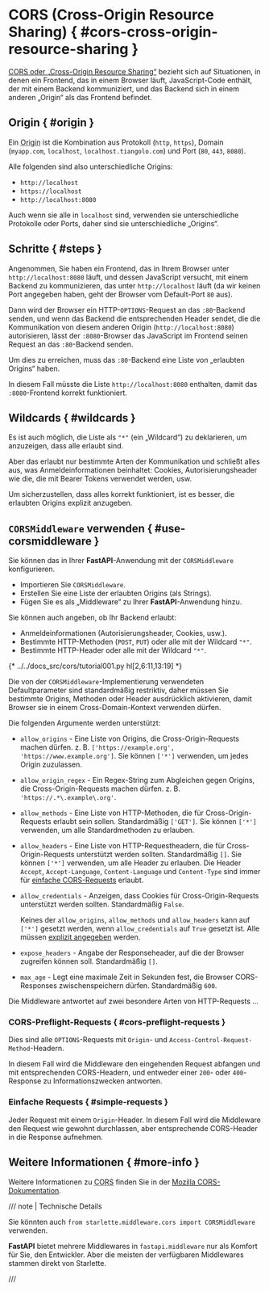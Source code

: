 # CORS (Cross-Origin Resource Sharing) { #cors-cross-origin-resource-sharing }

<a href="https://developer.mozilla.org/en-US/docs/Web/HTTP/CORS" class="external-link" target="_blank">CORS oder „<abbr title="Ressourcenfreigabe zwischen Ursprüngen">Cross-Origin Resource Sharing</abbr>“</a> bezieht sich auf Situationen, in denen ein Frontend, das in einem Browser läuft, JavaScript-Code enthält, der mit einem Backend kommuniziert, und das Backend sich in einem anderen „Origin“ als das Frontend befindet.

## Origin { #origin }

Ein <abbr title="Ursprung">Origin</abbr> ist die Kombination aus Protokoll (`http`, `https`), Domain (`myapp.com`, `localhost`, `localhost.tiangolo.com`) und Port (`80`, `443`, `8080`).

Alle folgenden sind also unterschiedliche Origins:

* `http://localhost`
* `https://localhost`
* `http://localhost:8080`

Auch wenn sie alle in `localhost` sind, verwenden sie unterschiedliche Protokolle oder Ports, daher sind sie unterschiedliche „Origins“.

## Schritte { #steps }

Angenommen, Sie haben ein Frontend, das in Ihrem Browser unter `http://localhost:8080` läuft, und dessen JavaScript versucht, mit einem Backend zu kommunizieren, das unter `http://localhost` läuft (da wir keinen Port angegeben haben, geht der Browser vom Default-Port `80` aus).

Dann wird der Browser ein HTTP-`OPTIONS`-Request an das `:80`-Backend senden, und wenn das Backend die entsprechenden Header sendet, die die Kommunikation von diesem anderen Origin (`http://localhost:8080`) autorisieren, lässt der `:8080`-Browser das JavaScript im Frontend seinen Request an das `:80`-Backend senden.

Um dies zu erreichen, muss das `:80`-Backend eine Liste von „erlaubten Origins“ haben.

In diesem Fall müsste die Liste `http://localhost:8080` enthalten, damit das `:8080`-Frontend korrekt funktioniert.

## Wildcards { #wildcards }

Es ist auch möglich, die Liste als `"*"` (ein „Wildcard“) zu deklarieren, um anzuzeigen, dass alle erlaubt sind.

Aber das erlaubt nur bestimmte Arten der Kommunikation und schließt alles aus, was Anmeldeinformationen beinhaltet: Cookies, Autorisierungsheader wie die, die mit Bearer Tokens verwendet werden, usw.

Um sicherzustellen, dass alles korrekt funktioniert, ist es besser, die erlaubten Origins explizit anzugeben.

## `CORSMiddleware` verwenden { #use-corsmiddleware }

Sie können das in Ihrer **FastAPI**-Anwendung mit der `CORSMiddleware` konfigurieren.

* Importieren Sie `CORSMiddleware`.
* Erstellen Sie eine Liste der erlaubten Origins (als Strings).
* Fügen Sie es als „Middleware“ zu Ihrer **FastAPI**-Anwendung hinzu.

Sie können auch angeben, ob Ihr Backend erlaubt:

* Anmeldeinformationen (Autorisierungsheader, Cookies, usw.).
* Bestimmte HTTP-Methoden (`POST`, `PUT`) oder alle mit der Wildcard `"*"`.
* Bestimmte HTTP-Header oder alle mit der Wildcard `"*"`.

{* ../../docs_src/cors/tutorial001.py hl[2,6:11,13:19] *}

Die von der `CORSMiddleware`-Implementierung verwendeten Defaultparameter sind standardmäßig restriktiv, daher müssen Sie bestimmte Origins, Methoden oder Header ausdrücklich aktivieren, damit Browser sie in einem Cross-Domain-Kontext verwenden dürfen.

Die folgenden Argumente werden unterstützt:

* `allow_origins` - Eine Liste von Origins, die Cross-Origin-Requests machen dürfen. z. B. `['https://example.org', 'https://www.example.org']`. Sie können `['*']` verwenden, um jedes Origin zuzulassen.
* `allow_origin_regex` - Ein Regex-String zum Abgleichen gegen Origins, die Cross-Origin-Requests machen dürfen. z. B. `'https://.*\.example\.org'`.
* `allow_methods` - Eine Liste von HTTP-Methoden, die für Cross-Origin-Requests erlaubt sein sollen. Standardmäßig `['GET']`. Sie können `['*']` verwenden, um alle Standardmethoden zu erlauben.
* `allow_headers` - Eine Liste von HTTP-Requestheadern, die für Cross-Origin-Requests unterstützt werden sollten. Standardmäßig `[]`. Sie können `['*']` verwenden, um alle Header zu erlauben. Die Header `Accept`, `Accept-Language`, `Content-Language` und `Content-Type` sind immer für <a href="https://developer.mozilla.org/en-US/docs/Web/HTTP/CORS#simple_requests" class="external-link" rel="noopener" target="_blank">einfache CORS-Requests</a> erlaubt.
* `allow_credentials` - Anzeigen, dass Cookies für Cross-Origin-Requests unterstützt werden sollten. Standardmäßig `False`.

    Keines der `allow_origins`, `allow_methods` und `allow_headers` kann auf `['*']` gesetzt werden, wenn `allow_credentials` auf `True` gesetzt ist. Alle müssen <a href="https://developer.mozilla.org/en-US/docs/Web/HTTP/CORS#credentialed_requests_and_wildcards" class="external-link" rel="noopener" target="_blank">explizit angegeben</a> werden.

* `expose_headers` - Angabe der Responseheader, auf die der Browser zugreifen können soll. Standardmäßig `[]`.
* `max_age` - Legt eine maximale Zeit in Sekunden fest, die Browser CORS-Responses zwischenspeichern dürfen. Standardmäßig `600`.

Die Middleware antwortet auf zwei besondere Arten von HTTP-Requests ...

### CORS-Preflight-Requests { #cors-preflight-requests }

Dies sind alle `OPTIONS`-Requests mit `Origin`- und `Access-Control-Request-Method`-Headern.

In diesem Fall wird die Middleware den eingehenden Request abfangen und mit entsprechenden CORS-Headern, und entweder einer `200`- oder `400`-Response zu Informationszwecken antworten.

### Einfache Requests { #simple-requests }

Jeder Request mit einem `Origin`-Header. In diesem Fall wird die Middleware den Request wie gewohnt durchlassen, aber entsprechende CORS-Header in die Response aufnehmen.

## Weitere Informationen { #more-info }

Weitere Informationen zu <abbr title="Cross-Origin Resource Sharing – Ressourcenfreigabe zwischen Ursprüngen">CORS</abbr> finden Sie in der <a href="https://developer.mozilla.org/en-US/docs/Web/HTTP/CORS" class="external-link" target="_blank">Mozilla CORS-Dokumentation</a>.

/// note | Technische Details

Sie könnten auch `from starlette.middleware.cors import CORSMiddleware` verwenden.

**FastAPI** bietet mehrere Middlewares in `fastapi.middleware` nur als Komfort für Sie, den Entwickler. Aber die meisten der verfügbaren Middlewares stammen direkt von Starlette.

///
